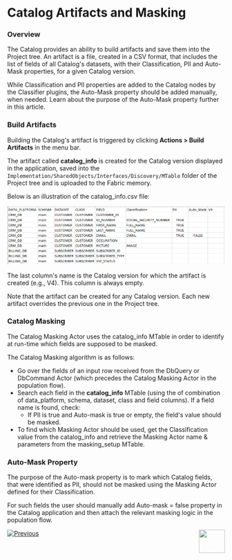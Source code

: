 <web>

# Catalog Artifacts and Masking

### Overview

The Catalog provides an ability to build artifacts and save them into the Project tree. An artifact is a file, created in a CSV format, that includes the list of fields of all Catalog's datasets, with their Classification, PII and Auto-Mask properties, for a given Catalog version.

While Classification and PII properties are added to the Catalog nodes by the Classifier plugins, the Auto-Mask property should be added manually, when needed. Learn about the purpose of the Auto-Mask property further in this article.

### Build Artifacts

Building the Catalog's artifact is triggered by clicking **Actions > Build Artifacts** in the menu bar.  

The artifact called **catalog_info** is created for the Catalog version displayed in the application, saved into the ```Implementation/SharedObjects/Interfaces/Discovery/MTable``` folder of the Project tree and is uploaded to the Fabric memory.

Below is an illustration of the catalog_info.csv file:

<img src="images/catalog_info_mtable.png" style="zoom:75%;" />

The last column's name is the Catalog version for which the artifact is created (e.g., V4). This column is always empty. 

Note that the artifact can be created for any Catalog version. Each new artifact overrides the previous one in the Project tree.

### Catalog Masking

The Catalog Masking Actor uses the catalog_info MTable in order to identify at run-time which fields are supposed to be masked. 

The Catalog Masking algorithm is as follows:

* Go over the fields of an input row received from the DbQuery or DbCommand Actor (which precedes the Catalog Masking Actor in the population flow).
* Search each field in the **catalog_info** MTable (using the of combination of data_platform, schema, dataset, class and field columns). If a field name is found, check:
  * If PII is true and Auto-mask is true or empty, the field's value should be masked. 
* To find which Masking Actor should be used, get the Classification value from the catalog_info and retrieve the Masking Actor name & parameters from the masking_setup MTable. 

### Auto-Mask Property

The purpose of the Auto-mask property is to mark which Catalog fields, that were identified as PII, should not be masked using the Masking Actor defined for their Classification. 

For such fields the user should manually add Auto-mask = false property in the Catalog application and then attach the relevant masking logic in the population flow.





[![Previous](/articles/images/Previous.png)](08_search_catalog.md)[<img align="right" width="60" height="54" src="/articles/images/Next.png">](10_catalog_APIs.md) 

</web>





